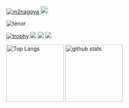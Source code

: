<p align="left"> 
  <a href="https://github.com/m2nagoya/m2nagoya/">
    <img src="https://komarev.com/ghpvc/?username=m2nagoya" alt="m2nagoya" />
  </a>
  <a href="https://github.com/m2nagoya">
    <img height="20" src="https://img.shields.io/github/followers/m2nagoya?label=follow&logo=github&style=flat" />
  </a>
</p>

![tenor](https://user-images.githubusercontent.com/51310989/141242111-31079ac7-7dce-43e7-8a60-0dfb1adef2a7.gif)

[![trophy](https://github-profile-trophy.vercel.app/?username=m2nagoya&theme=onedark)](https://github.com/ryo-ma/github-profile-trophy)
[![](https://raw.githubusercontent.com/m2nagoya/m2nagoya/master/profile-summary-card-output/dracula/0-profile-details.svg)](https://github.com/vn7n24fzkq/github-profile-summary-cards)
[![](https://raw.githubusercontent.com/m2nagoya/m2nagoya/master/profile-summary-card-output/dracula/1-repos-per-language.svg)](https://github.com/vn7n24fzkq/github-profile-summary-cards)
[![](https://raw.githubusercontent.com/m2nagoya/m2nagoya/master/profile-summary-card-output/dracula/2-most-commit-language.svg)](https://github.com/vn7n24fzkq/github-profile-summary-cards)

<p align="left"> 
  <img alt="Top Langs" height="150px" src="https://github-readme-stats.vercel.app/api/top-langs/?username=m2nagoya&layout=compact&count_private=true&show_icons=true&show_icons=true&theme=onedark" />
  <img alt="github stats" height="150px" src="https://github-readme-stats.vercel.app/api?username=m2nagoya&count_private=true&show_icons=true&show_icons=true&theme=onedark" />
</p>
